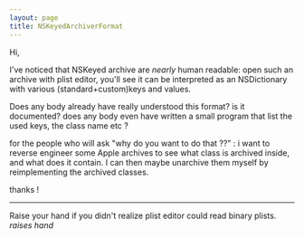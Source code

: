 ```yaml
---
layout: page
title: NSKeyedArchiverFormat
---
```


Hi,

I've noticed that NSKeyed archive are *nearly* human readable: open such an archive with plist editor, you'll see it can be interpreted as an NSDictionary with various (standard+custom)keys and values.

Does any body already have really understood this format? is it documented? does any body even have written a small program that list the used keys, the class name etc ?

for the people who will ask "why do you want to do that ??" : i want to reverse engineer some Apple archives to see what class is archived inside, and what does it contain. I can then maybe unarchive them myself by reimplementing the archived classes.

thanks !

----

Raise your hand if you didn't realize plist editor could read binary plists. *raises hand*

